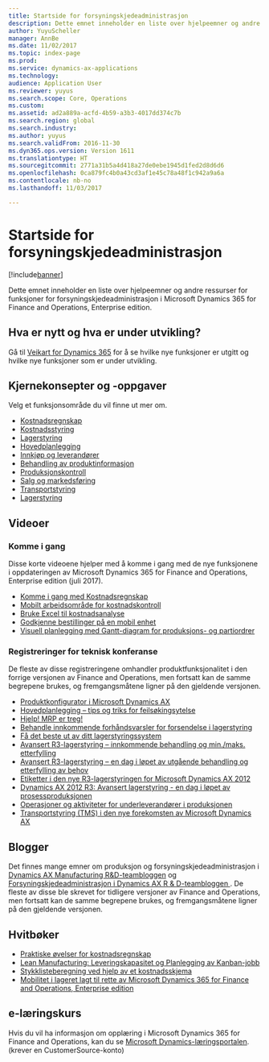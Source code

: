```yaml
---
title: Startside for forsyningskjedeadministrasjon
description: Dette emnet inneholder en liste over hjelpeemner og andre ressurser for funksjoner for forsyningskjedeadministrasjon i Microsoft Dynamics 365 for Finance and Operations, Enterprise edition.
author: YuyuScheller
manager: AnnBe
ms.date: 11/02/2017
ms.topic: index-page
ms.prod: 
ms.service: dynamics-ax-applications
ms.technology: 
audience: Application User
ms.reviewer: yuyus
ms.search.scope: Core, Operations
ms.custom: 
ms.assetid: ad2a889a-acfd-4b59-a3b3-4017dd374c7b
ms.search.region: global
ms.search.industry: 
ms.author: yuyus
ms.search.validFrom: 2016-11-30
ms.dyn365.ops.version: Version 1611
ms.translationtype: HT
ms.sourcegitcommit: 2771a31b5a4d418a27de0ebe1945d1fed2d8d6d6
ms.openlocfilehash: 0ca879fc4b0a43cd3af1e45c78a48f1c942a9a6a
ms.contentlocale: nb-no
ms.lasthandoff: 11/03/2017

---
```


# <a name="supply-chain-management-home-page"></a>Startside for forsyningskjedeadministrasjon

[!include[banner](includes/banner.md)]

Dette emnet inneholder en liste over hjelpeemner og andre ressurser for funksjoner for forsyningskjedeadministrasjon i Microsoft Dynamics 365 for Finance and Operations, Enterprise edition. 

## <a name="whats-new-and-in-development"></a>Hva er nytt og hva er under utvikling?
Gå til <a href="https://roadmap.dynamics.com/">Veikart for Dynamics 365</a> for å se hvilke nye funksjoner er utgitt og hvilke nye funksjoner som er under utvikling. 

## <a name="core-concepts-and-tasks"></a>Kjernekonsepter og -oppgaver

Velg et funksjonsområde du vil finne ut mer om.

- [Kostnadsregnskap](../financials/cost-accounting/cost-accounting-home-page.md)
- [Kostnadsstyring](cost-management/costing-sheets.md)  
- [Lagerstyring](inventory/inventory-home-page.md)
- [Hovedplanlegging](master-planning/introduction-demand-forecasting.md)
- [Innkjøp og leverandører](procurement/procurement-sourcing-overview.md)
- [Behandling av produktinformasjon](pim/product-information.md)
- [Produksjonskontroll](production-control/production-process-overview.md)
- [Salg og markedsføring](sales-marketing/overview-sales-marketing.md)
- [Transportstyring](transportation/transportation-management-overview.md)
- [Lagerstyring](warehousing/warehouse-configuration.md)

## <a name="videos"></a>Videoer

### <a name="get-started"></a>Komme i gang  

Disse korte videoene hjelper med å komme i gang med de nye funksjonene i oppdateringen av Microsoft Dynamics 365 for Finance and Operations, Enterprise edition (juli 2017).

-  [Komme i gang med Kostnadsregnskap](https://youtu.be/1pUDtJQZ8FU)
-  [Mobilt arbeidsområde for kostnadskontroll](https://youtu.be/imsuTg8rUVk)
-  [Bruke Excel til kostnadsanalyse](https://youtu.be/-HKHYdClvx8)
-  [Godkjenne bestillinger på en mobil enhet](https://youtu.be/gZ-gOlJe7H8)
-  [Visuell planlegging med Gantt-diagram for produksjons- og partiordrer](https://youtu.be/BtbuShkGj4I)

### <a name="tech-conference-recordings"></a>Registreringer for teknisk konferanse
De fleste av disse registreringene omhandler produktfunksjonalitet i den forrige versjonen av Finance and Operations, men fortsatt kan de samme begrepene brukes, og fremgangsmåtene ligner på den gjeldende versjonen. 

-  <a href="https://youtu.be/zotrj3SbCl4">Produktkonfigurator i Microsoft Dynamics AX</a>
-  <a href="https://youtu.be/7v8BPmEs9Dg">Hovedplanlegging – tips og triks for feilsøkingsytelse</a>
-  <a href="https://youtu.be/RLXybx20B5o">Hjelp! MRP er treg!</a>
-  <a href="https://mix.office.com/watch/wpf78tr7rjuh/">Behandle innkommende forhåndsvarsler for forsendelse i lagerstyring</a> 
-  <a href="https://www.youtube.com/watch?v=--_didmZKHo&t=10s">Få det beste ut av ditt lagerstyringssystem</a>
-  <a href="https://www.youtube.com/watch?v=z5_V5Eqlf5M&t=48s">Avansert R3-lagerstyring – innkommende behandling og min./maks. etterfylling</a>
-  <a href="https://youtu.be/Og0gLlVp7jA">Avansert R3-lagerstyring – en dag i løpet av utgående behandling og etterfylling av behov</a>
-  <a href="https://youtu.be/5w1MngVchBA">Etiketter i den nye R3-lagerstyringen for Microsoft Dynamics AX 2012</a>
-  <a href="https://www.youtube.com/embed/QUxXUrN-7n4">Dynamics AX 2012 R3: Avansert lagerstyring - en dag i løpet av prosessproduksjonen</a>
-  <a href="https://youtu.be/y1jrd3A_k70">Operasjoner og aktiviteter for underleverandører i produksjonen</a>
-  <a href="https://youtu.be/jgmTgJIgEFQ">Transportstyring (TMS) i den nye forekomsten av Microsoft Dynamics AX</a>

## <a name="blogs"></a>Blogger
Det finnes mange emner om produksjon og forsyningskjedeadministrasjon i <a href="https://blogs.msdn.microsoft.com/axmfg/">Dynamics AX Manufacturing R&D-teambloggen</a> og <a href="https://blogs.msdn.microsoft.com/dynamicsaxscm/">Forsyningskjedeadministrasjon i Dynamics AX R & D-teambloggen </a>. De fleste av disse ble skrevet for tidligere versjoner av Finance and Operations, men fortsatt kan de samme begrepene brukes, og fremgangsmåtene ligner på den gjeldende versjonen. 

## <a name="white-papers"></a>Hvitbøker
-  <a href="https://mbs.microsoft.com/customersource/northamerica/AX/learning/documentation/white-papers/msd365optgtstcostacc/">Praktiske øvelser for kostnadsregnskap</a> 
-  <a href="https://mbs.microsoft.com/customersource/northamerica/AX/learning/documentation/white-papers/leanmanufkanban365opt/">Lean Manufacturing: Leveringskapasitet og Planlegging av Kanban-jobb</a> 
-  <a href="https://mbs.microsoft.com/customersource/northamerica/AX/learning/documentation/white-papers/365operationsbomcalsheet/">Stykklisteberegning ved hjelp av et kostnadsskjema</a>
-  <a href="https://mbs.microsoft.com/customersource/northamerica/365Enterprise/learning/documentation/white-papers/MobilityWarehouse/">Mobilitet i lageret lagt til rette av Microsoft Dynamics 365 for Finance and Operations, Enterprise edition</a>

## <a name="elearning-courses"></a>e-læringskurs
Hvis du vil ha informasjon om opplæring i Microsoft Dynamics 365 for Finance and Operations, kan du se <a href="https://mbspartner.microsoft.com/AX/LearningPlans/">Microsoft Dynamics-læringsportalen</a>. (krever en CustomerSource-konto) 



